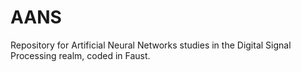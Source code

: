 # AANS
Repository for Artificial Neural Networks studies in the Digital Signal Processing realm, coded in Faust.
